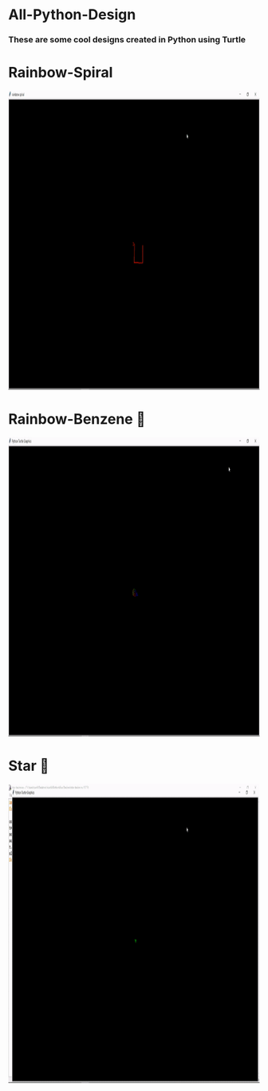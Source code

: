 # All-Python-Design
### These are some cool designs created in Python using Turtle

# Rainbow-Spiral 
<img src="rainbow-spiral.gif" width="1100" height="600" />

# Rainbow-Benzene 🌈
<img src="rainbow-benzene.gif" width="1100" height="600" />

# Star 🌟
<img src="star.gif" width="1100" height="600" />




